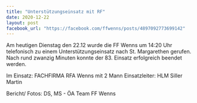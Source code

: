 ```yaml
---
title: "Unterstützungseinsatz mit RF"
date: 2020-12-22
layout: post
facebook_url: "https://facebook.com/ffwenns/posts/4897092773699142"
---
```


Am heutigen Dienstag den 22.12 wurde die FF Wenns um 14:20 Uhr telefonisch zu einem Unterstützungseinsatz nach St. Margarethen gerufen. Nach rund zwanzig Minuten konnte der 83. Einsatz erfolgreich beendet werden.

Im Einsatz: 
FACHFIRMA
RFA Wenns mit 2 Mann
Einsatzleiter: HLM Siller Martin

Bericht/ Fotos: DS, MS - ÖA Team FF Wenns